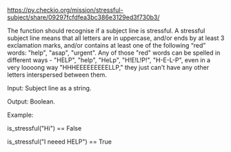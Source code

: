 https://py.checkio.org/mission/stressful-subject/share/09297fcfdfea3bc386e3129ed3f730b3/

The function should recognise if a subject line is stressful. 
A stressful subject line means that all letters are in uppercase, and/or ends by at least 3 exclamation marks, 
and/or contains at least one of the following “red” words: "help", "asap", "urgent". 
Any of those "red" words can be spelled in different ways - "HELP", "help", "HeLp", "H!E!L!P!", "H-E-L-P", 
even in a very loooong way "HHHEEEEEEEEELLP," they just can't have any other letters interspersed between them.

Input: Subject line as a string.

Output: Boolean.

Example:

is_stressful("Hi") == False

is_stressful("I neeed HELP") == True
